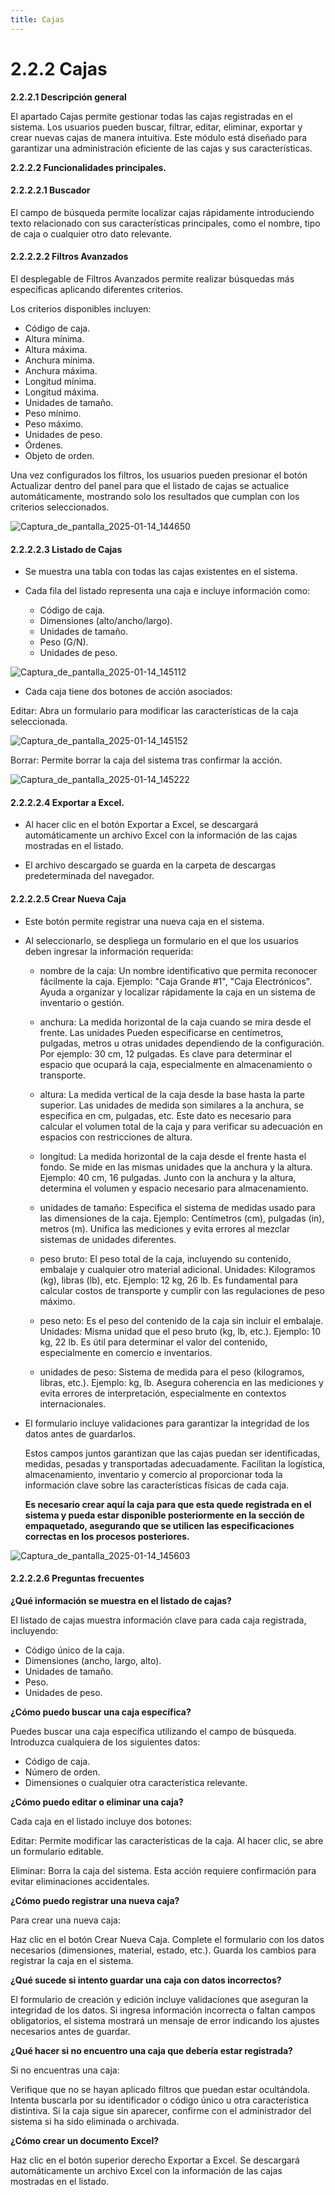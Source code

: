 ```yaml
---
title: Cajas
---
```



# 2.2.2 Cajas

**2.2.2.1 Descripción general**

El apartado Cajas permite gestionar todas las cajas registradas en el sistema. Los usuarios pueden buscar, filtrar, editar, eliminar, exportar y crear nuevas cajas de manera intuitiva. Este módulo está diseñado para garantizar una administración eficiente de las cajas y sus características.

**2.2.2.2 Funcionalidades principales.**

#### 2.2.2.2.1 Buscador

El campo de búsqueda permite localizar cajas rápidamente introduciendo texto relacionado con sus características principales, como el nombre, tipo de caja o cualquier otro dato relevante.

#### 2.2.2.2.2 Filtros Avanzados

El desplegable de Filtros Avanzados permite realizar búsquedas más específicas aplicando diferentes criterios.

Los criterios disponibles incluyen:

- Código de caja.
- Altura mínima.
- Altura máxima.
- Anchura mínima.
- Anchura máxima.
- Longitud mínima.
- Longitud máxima.
- Unidades de tamaño.
- Peso mínimo.
- Peso máximo.
- Unidades de peso.
- Órdenes.
- Objeto de orden.

Una vez configurados los filtros, los usuarios pueden presionar el botón Actualizar dentro del panel para que el listado de cajas se actualice automáticamente, mostrando solo los resultados que cumplan con los criterios seleccionados.

![Captura_de_pantalla_2025-01-14_144650](images/filterBox.png)

#### 2.2.2.2.3 Listado de Cajas

- Se muestra una tabla con todas las cajas existentes en el sistema.

- Cada fila del listado representa una caja e incluye información como:
   
    - Código de caja.
    - Dimensiones (alto/ancho/largo).
    - Unidades de tamaño.
    - Peso (G/N).
    - Unidades de peso.

![Captura_de_pantalla_2025-01-14_145112](images/listBox.png)

- Cada caja tiene dos botones de acción asociados:

Editar: Abra un formulario para modificar las características de la caja seleccionada.

![Captura_de_pantalla_2025-01-14_145152](images/editBox.png)

Borrar: Permite borrar la caja del sistema tras confirmar la acción.

![Captura_de_pantalla_2025-01-14_145222](images/alertBox.png)

#### 2.2.2.2.4 Exportar a Excel.

- Al hacer clic en el botón Exportar a Excel, se descargará automáticamente un archivo Excel con la información de las cajas mostradas en el listado.

- El archivo descargado se guarda en la carpeta de descargas predeterminada del navegador.

#### 2.2.2.2.5 Crear Nueva Caja

- Este botón permite registrar una nueva caja en el sistema.

- Al seleccionarlo, se despliega un formulario en el que los usuarios deben ingresar la información requerida:

    * nombre de la caja: Un nombre identificativo que permita reconocer fácilmente la caja. Ejemplo: "Caja Grande #1", "Caja Electrónicos". Ayuda a organizar y localizar rápidamente la caja en un sistema de inventario o gestión. 

    * anchura: La medida horizontal de la caja cuando se mira desde el frente. Las unidades Pueden especificarse en centímetros, pulgadas, metros u otras unidades dependiendo de la configuración. Por ejemplo: 30 cm, 12 pulgadas. Es clave para determinar el espacio que ocupará la caja, especialmente en almacenamiento o transporte. 

    * altura: La medida vertical de la caja desde la base hasta la parte superior. Las unidades de medida son similares a la anchura, se especifica en cm, pulgadas, etc. Este dato es necesario para calcular el volumen total de la caja y para verificar su adecuación en espacios con restricciones de altura. 

    * longitud: La medida horizontal de la caja desde el frente hasta el fondo. Se mide en las mismas unidades que la anchura y la altura. Ejemplo: 40 cm, 16 pulgadas. Junto con la anchura y la altura, determina el volumen y espacio necesario para almacenamiento. 

    * unidades de tamaño: Especifica el sistema de medidas usado para las dimensiones de la caja. Ejemplo: Centímetros (cm), pulgadas (in), metros (m). Unifica las mediciones y evita errores al mezclar sistemas de unidades diferentes. 

    * peso bruto: El peso total de la caja, incluyendo su contenido, embalaje y cualquier otro material adicional. Unidades: Kilogramos (kg), libras (lb), etc. Ejemplo: 12 kg, 26 lb. Es fundamental para calcular costos de transporte y cumplir con las regulaciones de peso máximo. 

    * peso neto: Es el peso del contenido de la caja sin incluir el embalaje. Unidades: Misma unidad que el peso bruto (kg, lb, etc.). Ejemplo: 10 kg, 22 lb. Es útil para determinar el valor del contenido, especialmente en comercio e inventarios. 

    * unidades de peso: Sistema de medida para el peso (kilogramos, libras, etc.). Ejemplo: kg, lb. Asegura coherencia en las mediciones y evita errores de interpretación, especialmente en contextos internacionales. 

- El formulario incluye validaciones para garantizar la integridad de los datos antes de guardarlos.

    Estos campos juntos garantizan que las cajas puedan ser identificadas, medidas, pesadas y transportadas adecuadamente. Facilitan la logística, almacenamiento, inventario y comercio al proporcionar toda la información clave sobre las características físicas de cada caja. 

    <b>Es necesario crear aquí la caja para que esta quede registrada en el sistema y pueda estar disponible posteriormente en la sección de empaquetado, asegurando que se utilicen las especificaciones correctas en los procesos posteriores.</b>

![Captura_de_pantalla_2025-01-14_145603](images/newBox.png)




#### 2.2.2.2.6 Preguntas frecuentes

<b>¿Qué información se muestra en el listado de cajas?</b>

El listado de cajas muestra información clave para cada caja registrada, incluyendo:

- Código único de la caja.
- Dimensiones (ancho, largo, alto).
- Unidades de tamaño.
- Peso.
- Unidades de peso.

<b>¿Cómo puedo buscar una caja específica?</b>

Puedes buscar una caja específica utilizando el campo de búsqueda. Introduzca cualquiera de los siguientes datos:

- Código de caja.
- Número de orden.
- Dimensiones o cualquier otra característica relevante.

<b>¿Cómo puedo editar o eliminar una caja?</b>

Cada caja en el listado incluye dos botones:

Editar: Permite modificar las características de la caja. Al hacer clic, se abre un formulario editable.

Eliminar: Borra la caja del sistema. Esta acción requiere confirmación para evitar eliminaciones accidentales.

<b>¿Cómo puedo registrar una nueva caja?</b>

Para crear una nueva caja:

Haz clic en el botón Crear Nueva Caja.
Complete el formulario con los datos necesarios (dimensiones, material, estado, etc.).
Guarda los cambios para registrar la caja en el sistema.

<b>¿Qué sucede si intento guardar una caja con datos incorrectos?</b>

El formulario de creación y edición incluye validaciones que aseguran la integridad de los datos. Si ingresa información incorrecta o faltan campos obligatorios, el sistema mostrará un mensaje de error indicando los ajustes necesarios antes de guardar.

<b>¿Qué hacer si no encuentro una caja que debería estar registrada?</b>

Si no encuentras una caja: 

Verifique que no se hayan aplicado filtros que puedan estar ocultándola. 
Intenta buscarla por su identificador o código único u otra característica distintiva. 
Si la caja sigue sin aparecer, confirme con el administrador del sistema si ha sido eliminada o archivada.

<b>¿Cómo crear un documento Excel?</b>

Haz clic en el botón superior derecho Exportar a Excel. Se descargará automáticamente un archivo Excel con la información de las cajas mostradas en el listado.


